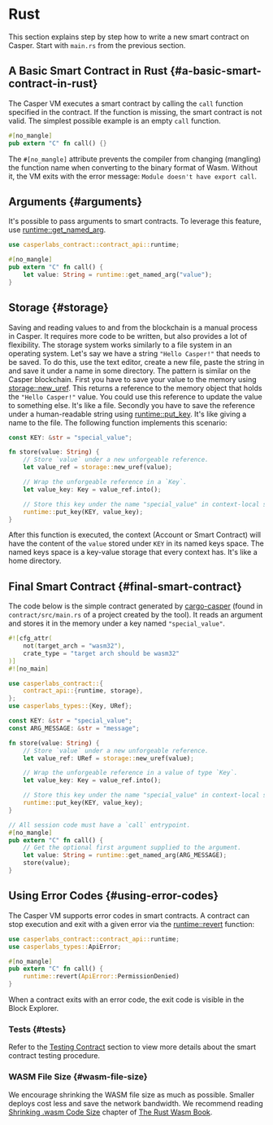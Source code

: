 # Rust

This section explains step by step how to write a new smart contract on Casper. Start with `main.rs` from the previous section.

## A Basic Smart Contract in Rust {#a-basic-smart-contract-in-rust}

The Casper VM executes a smart contract by calling the `call` function specified in the contract. If the function is missing, the smart contract is not valid. The simplest possible example is an empty `call` function.

```rust
#[no_mangle]
pub extern "C" fn call() {}
```

The `#[no_mangle]` attribute prevents the compiler from changing (mangling) the function name when converting to the binary format of Wasm. Without it, the VM exits with the error message: `Module doesn't have export call`.

## Arguments {#arguments}

It's possible to pass arguments to smart contracts. To leverage this feature, use [runtime::get_named_arg](https://docs.rs/casper-contract/latest/casper_contract/contract_api/runtime/fn.get_named_arg.html).

```rust
use casperlabs_contract::contract_api::runtime;

#[no_mangle]
pub extern "C" fn call() {
    let value: String = runtime::get_named_arg("value");
}
```

## Storage {#storage}

Saving and reading values to and from the blockchain is a manual process in Casper. It requires more code to be written, but also provides a lot of flexibility. The storage system works similarly to a file system in an operating system. Let's say we have a string `"Hello Casper!"` that needs to be saved. To do this, use the text editor, create a new file, paste the string in and save it under a name in some directory. The pattern is similar on the Casper blockchain. First you have to save your value to the memory using [storage::new_uref](https://docs.rs/casper-contract/latest/casper_contract/contract_api/storage/fn.new_uref.html). This returns a reference to the memory object that holds the `"Hello Casper!"` value. You could use this reference to update the value to something else. It's like a file. Secondly you have to save the reference under a human-readable string using [runtime::put_key](https://docs.rs/casper-contract/latest/casper_contract/contract_api/runtime/fn.put_key.html). It's like giving a name to the file. The following function implements this scenario:

```rust
const KEY: &str = "special_value";

fn store(value: String) {
    // Store `value` under a new unforgeable reference.
    let value_ref = storage::new_uref(value);

    // Wrap the unforgeable reference in a `Key`.
    let value_key: Key = value_ref.into();

    // Store this key under the name "special_value" in context-local storage.
    runtime::put_key(KEY, value_key);
}
```

After this function is executed, the context (Account or Smart Contract) will have the content of the `value` stored under `KEY` in its named keys space. The named keys space is a key-value storage that every context has. It's like a home directory.

## Final Smart Contract {#final-smart-contract}

The code below is the simple contract generated by [cargo-casper](https://crates.io/crates/cargo-casper) (found in `contract/src/main.rs` of a project created by the tool). It reads an argument and stores it in the memory under a key named `"special_value"`.

```rust
#![cfg_attr(
    not(target_arch = "wasm32"),
    crate_type = "target arch should be wasm32"
)]
#![no_main]

use casperlabs_contract::{
    contract_api::{runtime, storage},
};
use casperlabs_types::{Key, URef};

const KEY: &str = "special_value";
const ARG_MESSAGE: &str = "message";

fn store(value: String) {
    // Store `value` under a new unforgeable reference.
    let value_ref: URef = storage::new_uref(value);

    // Wrap the unforgeable reference in a value of type `Key`.
    let value_key: Key = value_ref.into();

    // Store this key under the name "special_value" in context-local storage.
    runtime::put_key(KEY, value_key);
}

// All session code must have a `call` entrypoint.
#[no_mangle]
pub extern "C" fn call() {
    // Get the optional first argument supplied to the argument.
    let value: String = runtime::get_named_arg(ARG_MESSAGE);
    store(value);
}
```

## Using Error Codes {#using-error-codes}

The Casper VM supports error codes in smart contracts. A contract can stop execution and exit with a given error via the [runtime::revert](https://docs.rs/casper-contract) function:

```rust
use casperlabs_contract::contract_api::runtime;
use casperlabs_types::ApiError;

#[no_mangle]
pub extern "C" fn call() {
    runtime::revert(ApiError::PermissionDenied)
}
```

<!-- Casper has [several built-in error variants](https://crates.io/crates/casper-types/latest/casper_types/) , but it's possible to create a custom set of error codes for your smart contract. These can be passed to [runtime::revert](https://docs.rs/casper-contract/latest/casper_contract/contract_api/runtime/fn.revert.html) via [ApiError::User(\<your error code>) \<https://docs.rs/casper-types/latest/casper_types/enum.ApiError.html#variant.User>](). -->

When a contract exits with an error code, the exit code is visible in the Block Explorer.

### Tests {#tests}

Refer to the [Testing Contract](/dapp-dev-guide/testing) section to view more details about the smart contract testing procedure.

### WASM File Size {#wasm-file-size}

We encourage shrinking the WASM file size as much as possible. Smaller deploys cost less and save the network bandwidth. We recommend reading [Shrinking .wasm Code Size](https://rustwasm.github.io/docs/book/reference/code-size.html) chapter of [The Rust Wasm Book](https://rustwasm.github.io/docs/book/).
